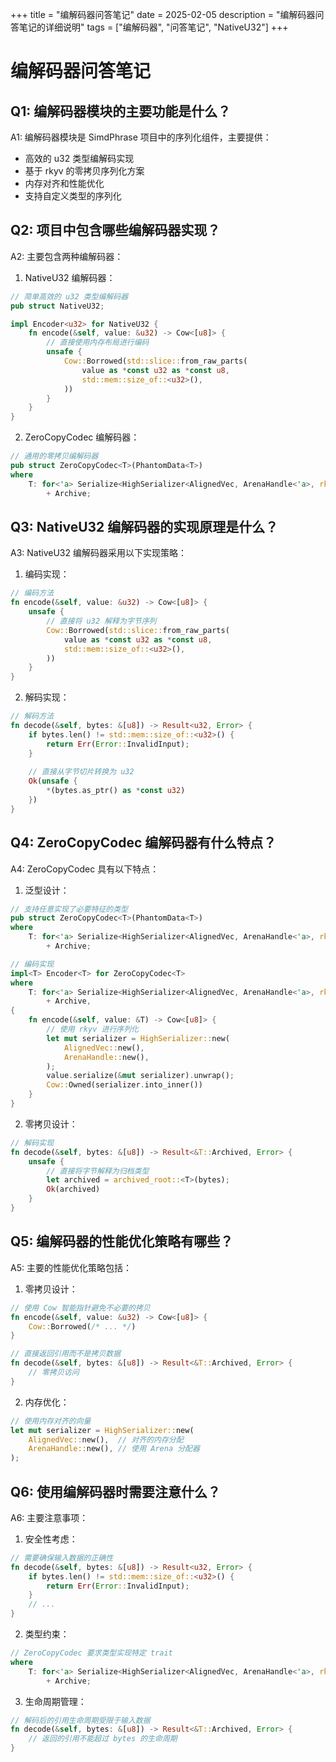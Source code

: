 +++
title = "编解码器问答笔记"
date = 2025-02-05
description = "编解码器问答笔记的详细说明"
tags = ["编解码器", "问答笔记", "NativeU32"]
+++

# 编解码器问答笔记

## Q1: 编解码器模块的主要功能是什么？
A1: 编解码器模块是 SimdPhrase 项目中的序列化组件，主要提供：
- 高效的 u32 类型编解码实现
- 基于 rkyv 的零拷贝序列化方案
- 内存对齐和性能优化
- 支持自定义类型的序列化

## Q2: 项目中包含哪些编解码器实现？
A2: 主要包含两种编解码器：

1. NativeU32 编解码器：
```rust
// 简单高效的 u32 类型编解码器
pub struct NativeU32;

impl Encoder<u32> for NativeU32 {
    fn encode(&self, value: &u32) -> Cow<[u8]> {
        // 直接使用内存布局进行编码
        unsafe {
            Cow::Borrowed(std::slice::from_raw_parts(
                value as *const u32 as *const u8,
                std::mem::size_of::<u32>(),
            ))
        }
    }
}
```

2. ZeroCopyCodec 编解码器：
```rust
// 通用的零拷贝编解码器
pub struct ZeroCopyCodec<T>(PhantomData<T>)
where
    T: for<'a> Serialize<HighSerializer<AlignedVec, ArenaHandle<'a>, rkyv::rancor::Error>>
        + Archive;
```

## Q3: NativeU32 编解码器的实现原理是什么？
A3: NativeU32 编解码器采用以下实现策略：

1. 编码实现：
```rust
// 编码方法
fn encode(&self, value: &u32) -> Cow<[u8]> {
    unsafe {
        // 直接将 u32 解释为字节序列
        Cow::Borrowed(std::slice::from_raw_parts(
            value as *const u32 as *const u8,
            std::mem::size_of::<u32>(),
        ))
    }
}
```

2. 解码实现：
```rust
// 解码方法
fn decode(&self, bytes: &[u8]) -> Result<u32, Error> {
    if bytes.len() != std::mem::size_of::<u32>() {
        return Err(Error::InvalidInput);
    }
    
    // 直接从字节切片转换为 u32
    Ok(unsafe {
        *(bytes.as_ptr() as *const u32)
    })
}
```

## Q4: ZeroCopyCodec 编解码器有什么特点？
A4: ZeroCopyCodec 具有以下特点：

1. 泛型设计：
```rust
// 支持任意实现了必要特征的类型
pub struct ZeroCopyCodec<T>(PhantomData<T>)
where
    T: for<'a> Serialize<HighSerializer<AlignedVec, ArenaHandle<'a>, rkyv::rancor::Error>>
        + Archive;

// 编码实现
impl<T> Encoder<T> for ZeroCopyCodec<T>
where
    T: for<'a> Serialize<HighSerializer<AlignedVec, ArenaHandle<'a>, rkyv::rancor::Error>>
        + Archive,
{
    fn encode(&self, value: &T) -> Cow<[u8]> {
        // 使用 rkyv 进行序列化
        let mut serializer = HighSerializer::new(
            AlignedVec::new(),
            ArenaHandle::new(),
        );
        value.serialize(&mut serializer).unwrap();
        Cow::Owned(serializer.into_inner())
    }
}
```

2. 零拷贝设计：
```rust
// 解码实现
fn decode(&self, bytes: &[u8]) -> Result<&T::Archived, Error> {
    unsafe {
        // 直接将字节解释为归档类型
        let archived = archived_root::<T>(bytes);
        Ok(archived)
    }
}
```

## Q5: 编解码器的性能优化策略有哪些？
A5: 主要的性能优化策略包括：

1. 零拷贝设计：
```rust
// 使用 Cow 智能指针避免不必要的拷贝
fn encode(&self, value: &u32) -> Cow<[u8]> {
    Cow::Borrowed(/* ... */)
}

// 直接返回引用而不是拷贝数据
fn decode(&self, bytes: &[u8]) -> Result<&T::Archived, Error> {
    // 零拷贝访问
}
```

2. 内存优化：
```rust
// 使用内存对齐的向量
let mut serializer = HighSerializer::new(
    AlignedVec::new(),  // 对齐的内存分配
    ArenaHandle::new(), // 使用 Arena 分配器
);
```

## Q6: 使用编解码器时需要注意什么？
A6: 主要注意事项：

1. 安全性考虑：
```rust
// 需要确保输入数据的正确性
fn decode(&self, bytes: &[u8]) -> Result<u32, Error> {
    if bytes.len() != std::mem::size_of::<u32>() {
        return Err(Error::InvalidInput);
    }
    // ...
}
```

2. 类型约束：
```rust
// ZeroCopyCodec 要求类型实现特定 trait
where
    T: for<'a> Serialize<HighSerializer<AlignedVec, ArenaHandle<'a>, rkyv::rancor::Error>>
        + Archive;
```

3. 生命周期管理：
```rust
// 解码后的引用生命周期受限于输入数据
fn decode(&self, bytes: &[u8]) -> Result<&T::Archived, Error> {
    // 返回的引用不能超过 bytes 的生命周期
}
